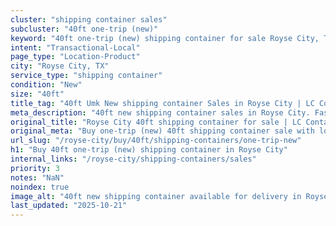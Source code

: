 ```yaml
---
cluster: "shipping container sales"
subcluster: "40ft one-trip (new)"
keyword: "40ft one-trip (new) shipping container for sale Royse City, TX"
intent: "Transactional-Local"
page_type: "Location-Product"
city: "Royse City, TX"
service_type: "shipping container"
condition: "New"
size: "40ft"
title_tag: "40ft Umk New shipping container Sales in Royse City | LC Container"
meta_description: "40ft new shipping container sales in Royse City. Fast delivery, competitive pricing. Serving shipping containers area. Quote ID: UA2. Call (214) 524-4168 for your free quote today."
original_title: "Royse City 40ft shipping container for sale | LC Container"
original_meta: "Buy one-trip (new) 40ft shipping container sale with local delivery in Royse City, TX. LC Container — local Since 2003. Request a fast quote today."
url_slug: "/royse-city/buy/40ft/shipping-containers/one-trip-new"
h1: "Buy 40ft one-trip (new) shipping container in Royse City"
internal_links: "/royse-city/shipping-containers/sales"
priority: 3
notes: "NaN"
noindex: true
image_alt: "40ft new shipping container available for delivery in Royse City"
last_updated: "2025-10-21"
---
```


<!-- TODO: Add unique city/inventory copy, images, and internal links here. -->
